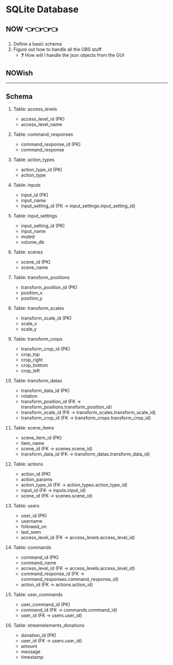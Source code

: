 # SQLite Database

## NOW 👈👈👈👈

1. Define a basic schema
2. Figure out how to handle all the OBS stuff
   - ❓ How will I handle the json objects from the GUI

## NOWish

---

## Schema

1. Table: access_levels

   - access_level_id (PK)
   - access_level_name

2. Table: command_responses

   - command_response_id (PK)
   - command_response

3. Table: action_types

   - action_type_id (PK)
   - action_type

4. Table: inputs
   - input_id (PK)
   - input_name
   - input_setting_id (FK -> input_settings.input_setting_id)

<!-- # TODO: update fields -->

5. Table: input_settings

   - input_setting_id (PK)
   - input_name
   - muted
   - volume_db

6. Table: scenes

   - scene_id (PK)
   - scene_name

7. Table: transform_positions

   - transform_position_id (PK)
   - position_x
   - position_y

8. Table: transform_scales

   - transform_scale_id (PK)
   - scale_x
   - scale_y

9. Table: transform_crops

   - transform_crop_id (PK)
   - crop_top
   - crop_right
   - crop_bottom
   - crop_left

10. Table: transform_datas

    - transform_data_id (PK)
    - rotation
    - transform_position_id (FK -> transform_positions.transform_position_id)
    - transform_scale_id (FK -> transform_scales.transform_scale_id)
    - transform_crop_id (FK -> transform_crops.transform_crop_id)

11. Table: scene_items

    - scene_item_id (PK)
    - item_name
    - scene_id (FK -> scenes.scene_id)
    - transform_data_id (FK -> transform_datas.transform_data_id)

12. Table: actions

    - action_id (PK)
    - action_params
    - action_type_id (FK -> action_types.action_type_id)
    - input_id (FK -> inputs.input_id)
    - scene_id (FK -> scenes.scene_id)

13. Table: users

    - user_id (PK)
    - username
    - followed_on
    - last_seen
    - access_level_id (FK -> access_levels.access_level_id)

14. Table: commands

    - command_id (PK)
    - command_name
    - access_level_id (FK -> access_levels.access_level_id)
    - command_response_id (FK -> command_responses.command_response_id)
    - action_id (FK -> actions.action_id)

15. Table: user_commands

    - user_command_id (PK)
    - command_id (FK -> commands.command_id)
    - user_id (FK -> users.user_id)

16. Table: streamelements_donations
    - donation_id (PK)
    - user_id (FK -> users.user_id)
    - amount
    - message
    - timestamp
